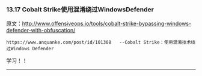 ### 13.17 Cobalt Strike使用混淆绕过WindowsDefender

原文：http://www.offensiveops.io/tools/cobalt-strike-bypassing-windows-defender-with-obfuscation/

    https://www.anquanke.com/post/id/101308   --Cobalt Strike：使用混淆技术绕过Windows Defender
    
        

学习！！

* * *